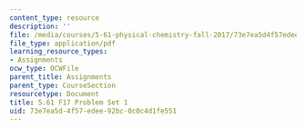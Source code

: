 ```yaml
---
content_type: resource
description: ''
file: /media/courses/5-61-physical-chemistry-fall-2017/73e7ea5d4f57edee92bc0c0c4d1fe551_MIT5_61F17_pset1.pdf
file_type: application/pdf
learning_resource_types:
- Assignments
ocw_type: OCWFile
parent_title: Assignments
parent_type: CourseSection
resourcetype: Document
title: 5.61 F17 Problem Set 1
uid: 73e7ea5d-4f57-edee-92bc-0c0c4d1fe551
---
```

